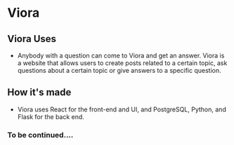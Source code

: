 # Viora

## Viora Uses
- Anybody with a question can come to Viora and get an answer. Viora is a website that allows users to create posts related to a certain topic, ask questions about a certain topic or give answers to a specific question.

## How it's made
- Viora uses React for the front-end and UI, and PostgreSQL, Python, and Flask for the back end.

### To be continued....
